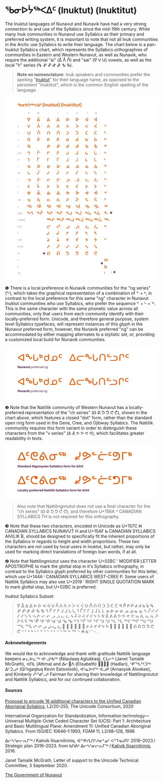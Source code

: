 # ᖃᓂᐅᔮᖅᐸᐃᑦ (Inuktut) (Inuktitut)
The Inuktut languages of Nunavut and Nunavik have had a very strong connection to and use of the Syllabics since the mid-19th century. While many Inuk communities in Nunavut use Syllabics as their primary and preferred writing system, it is important to note that not all Inuk communities in the Arctic use Syllabics to write their language. The chart below is a pan-Inuktut Syllabics chart, which represents the Syllabics orthographies of communities in Eastern and Western Nunavut, as well as Nunavik, who require the additional "ai" (ᐂ ᐰ ᑍ) and "aai" (ᐁ ᐯ ᑌ) vowels, as well as the local "h" series (ᕴ ᕵ ᕶ ᕷ ᕸ ᕹ ᕺ).

> **Note on nomenclature:** Inuk speakers and communities prefer the spelling "[Inuktut](https://tusaalanga.ca/index.php/)" for their language name, as opposed to the persistent "Inuktitut", which is the common English spelling of the language.



![Inuktut-Syllabics Complete Orthography Chart](/static-syllabics-charts/inuktut-syllabics.png)


❶ There is a local preference in Nunavik communities for the "ng series" (ᖕ), which takes the graphical representation of a combination of ᓐ + ᒃ, in contrast to the local preference for this same "ng" character in Nunavut Inuktut communities who use Syllabics, who prefer the sequence ᓐ + ᒡ = ᖕ. This is the same character with the same phonetic value across all communities, only that users from each community identify with their locally-preferred form. Unicode, and therefore general purpose, system level Syllabics typefaces, will represent instances of this glyph in the Nunavut preferred form, however, the Nunavik preferred "ng" can be accommodated by either mapping alternates to a stylistic set, or, providing a customized local build for Nunavik communities.

![Nunavut and Nunavik preferred "ng"](/figures/ng-locl.png)


❷ Note that the Nattilik community of Western Nunavut has a locally-preferred representation of the "ch series" (ᕠ ᕢ ᕤ ᕥ ᕦ ᕧ), shown in the chart above, which features a closed "dot" form, rather than the standard open ring form used in the Dene, Cree, and Ojibway Syllabics. The Nattilik communiity requires this form variant in order to distinguish these characters from the "v series" (ᕕ ᕖ ᕗ ᕘ ᕙ ᕚ), which facilitates greater readability in texts.

![Nattilik preferred ᕠ ᕤ ᕦ](/figures/nattilik-locl-%E1%95%A0%E1%95%A4%E1%95%A6.png)

> Also note that Nattilingmiutut does not use a final character for the "ch series" (ᕠ ᕢ ᕤ ᕥ ᕦ ᕧ), and therefore U+156A ᕪ CANADIAN SYLLABICS TH is not required for this orthography.

❸ Note that these two characters, encoded in Unicode as U+157C ᕼ CANADIAN SYLLABICS NUNAVUT H and U+15AF ᖯ CANADIAN SYLLABICS AIVILIK B, should be designed to specifically fit the inherent proportions of the Syllabics in regards to height and width proportions. These two characters are not used by local users in Inuktut, but rather, may only be used for marking direct translations of foreign loan words, if at all.

❹ Note that Nattilingmiutut uses the character U+02BC ʼ MODIFIER LETTER APOSTROPHE to mark the glottal stop in it's Syllabics orthography, in contrast to the Syllabics glyph preferred by other communities for this letter, which use U+144A ᑊ CANADIAN SYLLABICS WEST-CREE P. Some users of Nattilik Syllabics may also use U+2019 ’ RIGHT SINGLE QUOTATION MARK to mark glottal stop, but U+02BC is preferred.


Inuktut Syllabics Subset:
> ᐁ ᐂ ᐃ ᐄ ᐅ ᐆ ᐊ ᐋ ᐯ ᐰ ᐱ ᐲ ᐳ ᐴ ᐸ ᐹ ᑌ ᑍ ᑎ ᑏ ᑐ ᑑ ᑕ ᑖ ᑫ ᑬ ᑭ ᑮ ᑯ ᑰ ᑲ ᑳ ᕴ ᕵ ᕶ ᕷ ᕸ ᕹ ᕺ ᒉ ᒊ ᒋ ᒌ ᒍ ᒎ ᒐ ᒑ ᒣ ᒤ ᒥ ᒦ ᒧ ᒨ ᒪ ᒫ ᓀ ᓁ ᓂ ᓃ ᓄ ᓅ ᓇ ᓈ ᓭ ᓮ ᓯ ᓰ ᓱ ᓲ ᓴ ᓵ ᓓ ᓔ ᓕ ᓖ ᓗ ᓘ ᓚ ᓛ ᔦ ᔧ ᔨ ᔩ ᔪ ᔫ ᔭ ᔮ ᕓ ᕔ ᕕ ᕖ ᕗ ᕘ ᕙ ᕚ ᕃ ᕅ ᕆ ᕇ ᕈ ᕉ ᕋ ᕌ ᙯ ᕾ ᕿ ᖀ ᖁ ᖂ ᖃ ᖄ ᙰ ᖎ ᖏ ᖐ ᖑ ᖒ ᖓ ᖔ ᙱ ᙲ ᙳ ᙴ ᙵ ᙶ ᖠ ᖡ ᖢ ᖣ ᖤ ᖥ 𑪰 𑪱 𑪲 𑪳 𑪴 𑪵 ᖨ ᖩ ᖪ ᖫ ᖬ ᖭ 𑪶 𑪷 𑪸 𑪹 𑪺 𑪻 ᕠ ᕢ ᕤ ᕥ ᕦ ᕧ ᑉ ᑦ ᒃ ᕻ ᒡ ᒻ ᓐ ᔅ ᓪ ᔾ ᖮ ᕝ ᕐ ᖅ ᖕ ᖖ ᖦ ᕼ ᖯ ᑊ ’ - .

#### Acknowledgements
We would like to acknowledge and thank with gratitude Nattilik language keepers ᓂᓚᐅᓛᖅ ᐊᒡᓘᒃᑲᖅ (Nilaulaaq Aglukkaq), ᑕᒪᓕᒃ (Janet Tamalik McGrath), ᐊᑏᒪ (Attima) and ᐃᓕ𑪴ᐱ (Elisabeth) 𑪴ᓪᓚᕆ (Hadlari), ᕿ’ᖓᖅᑐᖅ ᐃᑦᑐᓗᒃ (Qi’ngaqtuq Kevin Eetoolook), ᐊᕐᓇᐅᔪᖅ ᐊᓗᑭ (Arnaoyok Alookee), and Kimberly ᓰᑦᖁᕐᓗᒃ Fairman for sharing their knowledge of Nattilingmiutut and Nattilik Syllabics, and for our continued collaboration.

#### Sources
[Proposal to encode 16 additional characters to the Unified Canadian Aboriginal Syllabics](https://www.unicode.org/L2/L2020/20255-ucas-adds.pdf), L2/20-255, The Unicode Consortium, 2020

International Organization for Standardization, Information technology—Universal Multiple-Octet Coded Character Set (UCS): Part 1: Architecture and Basic Multilingual Plane: Amendment 11: Unified Canadian Aboriginal Syllabics. From ISO/IEC 10646–1:1993, FDAM 11, L2/98–128, 1998

ᐃᓕᓴᕐᓂᓕᕆᒥᖅ / Kativik Ilisarniliriniq, ᐋᕐᕐᑭᓯᒪᑎᑦᓯᓂᕐᓄᑦ ᐸᕐᒣᓀᒍᑏᑦ 2016–2023 / Strategic plan 2016–2023. from ᑲᑎᕕᒃ ᐃᓕᓴᕐᓂᓕᕆᒥᖅ / [Kativik Ilisarniliriniq](https://www.kativik.qc.ca/in/), 2016.

Janet Tamalik McGrath, Letter of support to the Unicode Technical Committee, 3 September 2020.

[The Government of Nunavut](https://www.gov.nu.ca/iu)
